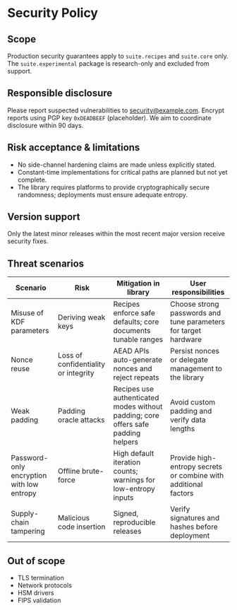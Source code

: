 # Security Policy

## Scope

Production security guarantees apply to `suite.recipes` and `suite.core` only. The `suite.experimental` package is research-only and excluded from support.

## Responsible disclosure

Please report suspected vulnerabilities to [security@example.com](mailto:security@example.com). Encrypt reports using PGP key `0xDEADBEEF` (placeholder). We aim to coordinate disclosure within 90 days.

## Risk acceptance & limitations

- No side-channel hardening claims are made unless explicitly stated.
- Constant-time implementations for critical paths are planned but not yet complete.
- The library requires platforms to provide cryptographically secure randomness; deployments must ensure adequate entropy.

## Version support

Only the latest minor releases within the most recent major version receive security fixes.

## Threat scenarios

| Scenario | Risk | Mitigation in library | User responsibilities |
| --- | --- | --- | --- |
| Misuse of KDF parameters | Deriving weak keys | Recipes enforce safe defaults; core documents tunable ranges | Choose strong passwords and tune parameters for target hardware |
| Nonce reuse | Loss of confidentiality or integrity | AEAD APIs auto-generate nonces and reject repeats | Persist nonces or delegate management to the library |
| Weak padding | Padding oracle attacks | Recipes use authenticated modes without padding; core offers safe padding helpers | Avoid custom padding and verify data lengths |
| Password-only encryption with low entropy | Offline brute-force | High default iteration counts; warnings for low-entropy inputs | Provide high-entropy secrets or combine with additional factors |
| Supply-chain tampering | Malicious code insertion | Signed, reproducible releases | Verify signatures and hashes before deployment |

## Out of scope

- TLS termination
- Network protocols
- HSM drivers
- FIPS validation
